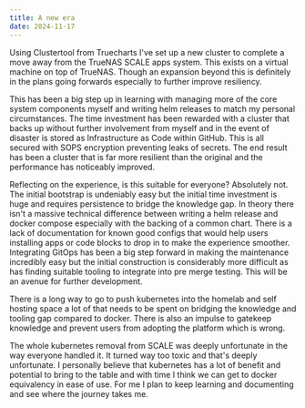 ```yaml
---
title: A new era
date: 2024-11-17
---
```

Using Clustertool from Truecharts I've set up a new cluster to complete a move away from the TrueNAS SCALE apps system. This exists on a virtual machine on top of TrueNAS. Though an expansion beyond this is definitely in the plans going forwards especially to further improve resiliency.

This has been a big step up in learning with managing more of the core system components myself and writing helm releases to match my personal circumstances. The time investment has been rewarded with a cluster that backs up without further involvement from myself and in the event of disaster is stored as Infrastructure as Code within GitHub. This is all secured with SOPS encryption preventing leaks of secrets. The end result has been a cluster that is far more resilient than the original and the performance has noticeably improved.

Reflecting on the experience, is this suitable for everyone? Absolutely not. The initial bootstrap is undeniably easy but the initial time investment is huge and requires persistence to bridge the knowledge gap. In theory there isn't a massive technical difference between writing a helm release and docker compose especially with the backing of a common chart. There is a lack of documentation for known good configs that would help users installing apps or code blocks to drop in to make the experience smoother. Integrating GitOps has been a big step forward in making the maintenance incredibly easy but the initial construction is considerably more difficult as has finding suitable tooling to integrate into pre merge testing. This will be an avenue for further development.

There is a long way to go to push kubernetes into the homelab and self hosting space a lot of that needs to be spent on bridging the knowledge and tooling gap compared to docker. There is also an impulse to gatekeep knowledge and prevent users from adopting the platform which is wrong.

The whole kubernetes removal from SCALE was deeply unfortunate in the way everyone handled it. It turned way too toxic and that's deeply unfortunate. I personally believe that kubernetes has a lot of benefit and potential to bring to the table and with time I think we can get to docker equivalency in ease of use. For me I plan to keep learning and documenting and see where the journey takes me.
